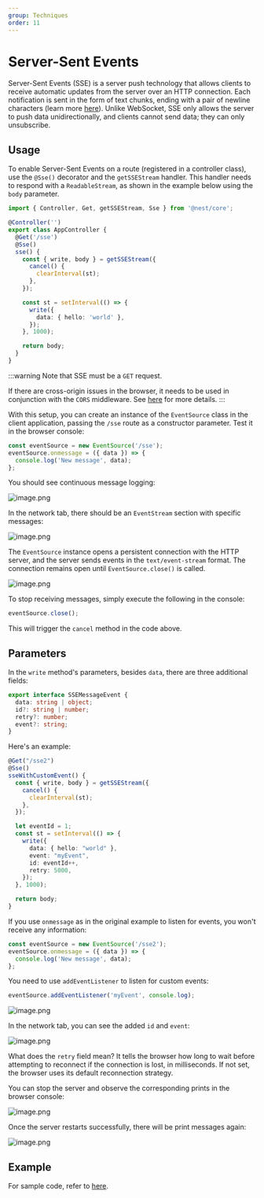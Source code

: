 ```yaml
---
group: Techniques
order: 11
---
```


# Server-Sent Events

Server-Sent Events (SSE) is a server push technology that allows clients to receive automatic updates from the server over an HTTP connection. Each notification is sent in the form of text chunks, ending with a pair of newline characters (learn more [here](https://developer.mozilla.org/en-US/docs/Web/API/Server-sent_events)). Unlike WebSocket, SSE only allows the server to push data unidirectionally, and clients cannot send data; they can only unsubscribe.

## Usage

To enable Server-Sent Events on a route (registered in a controller class), use the `@Sse()` decorator and the `getSSEStream` handler. This handler needs to respond with a `ReadableStream`, as shown in the example below using the `body` parameter.

```typescript
import { Controller, Get, getSSEStream, Sse } from '@nest/core';

@Controller('')
export class AppController {
  @Get('/sse')
  @Sse()
  sse() {
    const { write, body } = getSSEStream({
      cancel() {
        clearInterval(st);
      },
    });

    const st = setInterval(() => {
      write({
        data: { hello: 'world' },
      });
    }, 1000);

    return body;
  }
}
```

:::warning
Note that SSE must be a `GET` request.

If there are cross-origin issues in the browser, it needs to be used in conjunction with the `CORS` middleware. See [here](./26_cors.en-US.md) for more details.
:::

With this setup, you can create an instance of the `EventSource` class in the client application, passing the `/sse` route as a constructor parameter. Test it in the browser console:

```javascript
const eventSource = new EventSource('/sse');
eventSource.onmessage = ({ data }) => {
  console.log('New message', data);
};
```

You should see continuous message logging:

![image.png](./images/sse1.png)

In the network tab, there should be an `EventStream` section with specific messages:

![image.png](./images/sse2.png)

The `EventSource` instance opens a persistent connection with the HTTP server, and the server sends events in the `text/event-stream` format. The connection remains open until `EventSource.close()` is called.

![image.png](./images/sse3.png)

To stop receiving messages, simply execute the following in the console:

```javascript
eventSource.close();
```

This will trigger the `cancel` method in the code above.

## Parameters

In the `write` method's parameters, besides `data`, there are three additional fields:

```typescript
export interface SSEMessageEvent {
  data: string | object;
  id?: string | number;
  retry?: number;
  event?: string;
}
```

Here's an example:

```typescript
@Get("/sse2")
@Sse()
sseWithCustomEvent() {
  const { write, body } = getSSEStream({
    cancel() {
      clearInterval(st);
    },
  });

  let eventId = 1;
  const st = setInterval(() => {
    write({
      data: { hello: "world" },
      event: "myEvent",
      id: eventId++,
      retry: 5000,
    });
  }, 1000);

  return body;
}
```

If you use `onmessage` as in the original example to listen for events, you won't receive any information:

```typescript
const eventSource = new EventSource('/sse2');
eventSource.onmessage = ({ data }) => {
  console.log('New message', data);
};
```

You need to use `addEventListener` to listen for custom events:

```typescript
eventSource.addEventListener('myEvent', console.log);
```

![image.png](./images/sse4.png)

In the network tab, you can see the added `id` and `event`:

![image.png](./images/sse5.png)

What does the `retry` field mean? It tells the browser how long to wait before attempting to reconnect if the connection is lost, in milliseconds. If not set, the browser uses its default reconnection strategy.

You can stop the server and observe the corresponding prints in the browser console:

![image.png](./images/sse6.png)

Once the server restarts successfully, there will be print messages again:

![image.png](./images/sse7.png)

## Example

For sample code, refer to [here](https://github.com/jiawei397/deno-nest/tree/main/example/sse).
